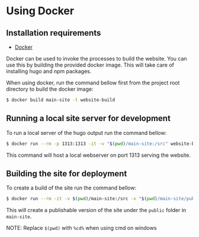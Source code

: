 # Using Docker

## Installation requirements
- [Docker](https://www.docker.com/get-started)

Docker can be used to invoke the processes to build the website. You can use this by building the provided docker image. This will take care of installing hugo and npm packages.

When using docker, run the command bellow first from the project root directory to build the docker image:
```bash
$ docker build main-site -t website-build
```

## Running a local site server for development
To run a local server of the hugo output run the command bellow:
```bash
$ docker run --rm -p 1313:1313 -it -v "$(pwd)/main-site:/src" website-build 
```
This command will host a local webserver on port 1313 serving the website.

## Building the site for deployment

To create a build of the site run the command bellow:
```bash
$ docker run --rm -it -v $(pwd)/main-site:/src -v "$(pwd)/main-site/public:/public" website-build /hugo-build.sh
```
This will create a publishable version of the site under the `public` folder in `main-site`.

NOTE: Replace `$(pwd)` with `%cd%` when using cmd on windows  
